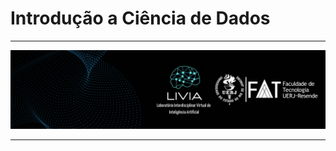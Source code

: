 # Introdução a Ciência de Dados

___

<a href='https://sites.google.com/fat.uerj.br/livia'> <img src='./figures/capa2.png' /></a>
___
